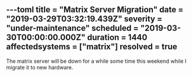 ---toml
title = "Matrix Server Migration"
date = "2019-03-29T03:32:19.439Z"
severity = "under-maintenance"
scheduled = "2019-03-30T00:00:00.000Z"
duration = 1440
affectedsystems = ["matrix"]
resolved = true
---
The matrix server will be down for a while some time this weekend while I migrate it to new hardware.

<!--- language code: en -->
